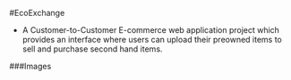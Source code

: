 #EcoExchange
* A Customer-to-Customer E-commerce web application project which provides an interface where users can upload their preowned items to sell and purchase second hand items.

###Images  
